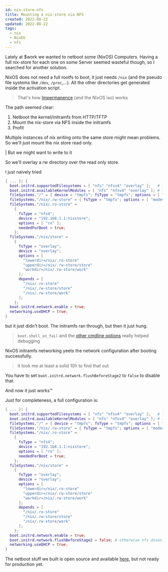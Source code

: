 ```yaml
---
id: nix-store-nfs
title: Mounting a nix-store via NFS
created: 2022-08-22
updated: 2022-08-22
tags:
  - nix
  - NixOS
  - nfs
---
```


Lately at $work we wanted to netboot some (NixOS) Computers.
Having a full nix-store for each one on some Server seemed wasteful though, so I searched for another solution.

NixOS does not need a full rootfs to boot, it just needs `/nix` (and the pseudo file systems like `/dev`, `/proc`,...).
All the other directories get generated inside the activation script.

> That's how [Impermanence](https://github.com/nix-community/impermanence) (and the NixOS iso) works

The path seemed clear:

1. Netboot the kernel/initramfs from HTTP/TFTP
2. Mount the nix-store via NFS inside the initramfs
3. Profit

Multiple instances of nix writing onto the same store might mean problems.
So we'll just mount the nix store read only.

| But we might want to write to it

So we'll overlay a rw directory over the read only store.

I just naively tried

```nix
{ ... }: {
  boot.initrd.supportedFilesystems = [ "nfs" "nfsv4" "overlay" ];   # load needed kernel modules
  boot.initrd.availableKernelModules = [ "nfs" "nfsv4" "overlay" ]; # load them again, because of cause it didn't work
  fileSystems."/" = { device = "tmpfs"; fsType = "tmpfs"; options = [ "size=2G" ]; };
  fileSystems."/nix/.rw-store" = { fsType = "tmpfs"; options = [ "mode=0755" "size=8G" ]; neededForBoot = true; };
  fileSystems."/nix/.ro-store" =
    {
      fsType = "nfs4";
      device = "192.168.1.1:nixstore";
      options = [ "ro" ];
      neededForBoot = true;
    };
  fileSystems."/nix/store" =
    {
      fsType = "overlay";
      device = "overlay";
      options = [
        "lowerdir=/nix/.ro-store"
        "upperdir=/nix/.rw-store/store"
        "workdir=/nix/.rw-store/work"
      ];
      depends = [
        "/nix/.ro-store"
        "/nix/.rw-store/store"
        "/nix/.rw-store/work"
      ];
    };
  boot.initrd.network.enable = true;
  networking.useDHCP = true;
}
```

but it just didn't boot.
The initramfs ran through, but then it just hung.

> `boot.shell_on_fail` and the [other cmdline options](https://github.com/NixOS/nixpkgs/blob/e2f8343087e0b131562a7c1fef220abccb6d1981/nixos/modules/system/boot/stage-1-init.sh#L185) really helped debugging

NixOS initramfs networking yeets the network configuration after booting successfully.

> it took me at least a solid 10h to find that out

You have to set `boot.initrd.network.flushBeforeStage2` to `false` to disable that.

And now it just works™


Just for completeness, a full configuration is:

```nix
{ ... }: {
  boot.initrd.supportedFilesystems = [ "nfs" "nfsv4" "overlay" ];   # load needed kernel modules
  boot.initrd.availableKernelModules = [ "nfs" "nfsv4" "overlay" ]; # load them again, because of cause it didn't work
  fileSystems."/" = { device = "tmpfs"; fsType = "tmpfs"; options = [ "size=2G" ]; };
  fileSystems."/nix/.rw-store" = { fsType = "tmpfs"; options = [ "mode=0755" "size=8G" ]; neededForBoot = true; };
  fileSystems."/nix/.ro-store" =
    {
      fsType = "nfs4";
      device = "192.168.1.1:nixstore";
      options = [ "ro" ];
      neededForBoot = true;
    };
  fileSystems."/nix/store" =
    {
      fsType = "overlay";
      device = "overlay";
      options = [
        "lowerdir=/nix/.ro-store"
        "upperdir=/nix/.rw-store/store"
        "workdir=/nix/.rw-store/work"
      ];
      depends = [
        "/nix/.ro-store"
        "/nix/.rw-store/store"
        "/nix/.rw-store/work"
      ];
    };
  boot.initrd.network.enable = true;
  boot.initrd.network.flushBeforeStage2 = false; # otherwise nfs dosen't work
  networking.useDHCP = true;
}
```

The netboot stuff we built is open source and available [here](https://github.com/nix-basement/nix-basement/), but not ready for production yet.

